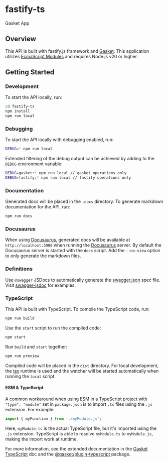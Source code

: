 # fastify-ts

Gasket App

## Overview

This API is built with fastify.js framework and [Gasket](https://gasket.dev/). This application utilizes [EcmaScript Modules] and requires Node.js v20 or higher.

## Getting Started

### Development

To start the API locally, run:

```bash
cd fastify-ts
npm install
npm run local
```

### Debugging

To start the API locally with debugging enabled, run:

```bash
DEBUG=* npm run local
```

Extended filtering of the debug output can be achieved by adding to the `DEBUG` environment variable:

```bash
DEBUG=gasket:* npm run local // gasket operations only
DEBUG=fastify:* npm run local // fastify operations only
```

### Documentation

Generated docs will be placed in the `.docs` directory. To generate markdown documentation for the API, run:

```bash
npm run docs
```

### Docusaurus

When using [Docusaurus], generated docs will be available at `http://localhost:3000` when running the [Docusaurus] server. By default the Docusaurus server is started with the `docs` script. Add the `--no-view` option to only generate the markdown files.

### Definitions

Use `@swagger` JSDocs to automatically generate the [swagger.json] spec file. Visit [swagger-jsdoc] for examples.

### TypeScript

This API is built with TypeScript. To compile the TypeScript code, run:

```bash
npm run build
```

Use the `start` script to run the compiled code:

```bash
npm start
```

Run `build` and `start` together:

```bash
npm run preview
```

Compiled code will be placed in the `dist` directory. For local development, the [tsx] runtime is used and the watcher will be started automatically when running the `local` script.

#### ESM & TypeScript

A common workaround when using ESM in a TypeScript project with `"type": "module"` set in `package.json` is to import `.ts` files using the `.js` extension. For example:

```ts
import { myFunction } from './myModule.js';
```

Here, `myModule.ts` is the actual TypeScript file, but it's imported using the `.js` extension. TypeScript is able to resolve `myModule.ts` to `myModule.js`, making the import work at runtime.

For more information, see the extended documentation in the [Gasket TypeScript] doc and the [@gasket/plugin-typescript] package.


<!-- LINKS -->
[EcmaScript Modules]: https://developer.mozilla.org/en-US/docs/Web/JavaScript/Guide/Modules
[Docusaurus]: https://docusaurus.io/
[tsx]: https://tsx.is/
[@gasket/plugin-typescript]: https://gasket.dev/docs/plugins/plugin-typescript/
[Gasket TypeScript]: https://gasket.dev/docs/typescript/
[swagger-jsdoc]: https://github.com/Surnet/swagger-jsdoc/
[swagger.json]: /swagger.json
